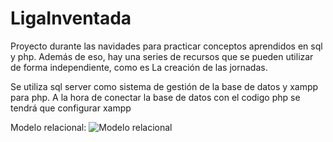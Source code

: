 # LigaInventada
 Proyecto durante las navidades para practicar conceptos aprendidos en sql y php.
 Además de eso, hay una series de recursos que se pueden utilizar de forma independiente, como es La creación de las jornadas.
 
 Se utiliza sql server como sistema de gestión de la base de datos y xampp para php. A la hora de conectar la base de datos con el codigo php se tendrá que configurar xampp




 Modelo relacional: 
![ Modelo relacional](liga/codigoSQL/ModeloRelacionalVersion8.png)
